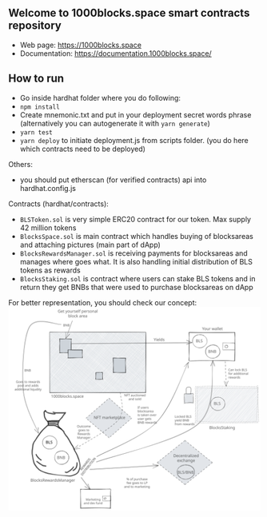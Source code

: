 ## Welcome to 1000blocks.space smart contracts repository

- Web page: https://1000blocks.space
- Documentation: https://documentation.1000blocks.space/

## How to run
- Go inside hardhat folder where you do following:
- ```npm install```
- Create mnemonic.txt and put in your deployment secret words phrase (alternatively you can autogenerate it with ```yarn generate```)
- ```yarn test```
- ```yarn deploy``` to initiate deployment.js from scripts folder. (you do here which contracts need to be deployed)

Others:
- you should put etherscan (for verified contracts) api into hardhat.config.js

Contracts (hardhat/contracts):
- `BLSToken.sol` is very simple ERC20 contract for our token. Max supply 42 million tokens
- `BlocksSpace.sol` is main contract which handles buying of blocksareas and attaching pictures (main part of dApp)
- `BlocksRewardsManager.sol` is receiving payments for blocksareas and manages where goes what. It is also handling initial distribution of BLS tokens as rewards
- `BlocksStaking.sol` is contract where users can stake BLS tokens and in return they get BNBs that were used to purchase blocksareas on dApp

For better representation, you should check our concept:
![1000Blocks space concept](/Concept.svg)
